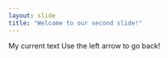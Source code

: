 ```yaml
---
layout: slide
title: "Welcome to our second slide!"
---
```

My current text
Use the left arrow to go back!
